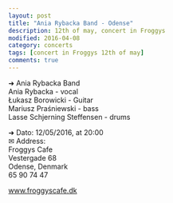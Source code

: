 ```yaml
---
layout: post
title: "Ania Rybacka Band - Odense"
description: 12th of may, concert in Froggys
modified: 2016-04-08
category: concerts
tags: [concert in Froggys 12th of may]
comments: true
---
```


➜ Ania Rybacka Band<br>
Ania Rybacka - vocal<br>
Łukasz Borowicki - Guitar<br>
Mariusz Praśniewski - bass<br>
Lasse Schjerning Steffensen - drums<br>

➜ Dato: 12/05/2016, at 20:00<br>
✉ Address:<br>
Froggys Cafe<br>
Vestergade 68<br>
Odense, Denmark<br>
65 90 74 47<br>

<a href="http://froggyscafe.dk">www.froggyscafe.dk</a>